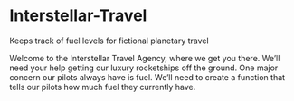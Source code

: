 # Interstellar-Travel
Keeps track of fuel levels for fictional planetary travel


Welcome to the Interstellar Travel Agency, where we get you there. We’ll need your help getting our luxury rocketships off the ground. One major concern our pilots always have is fuel. We’ll need to create a function that tells our pilots how much fuel they currently have.
